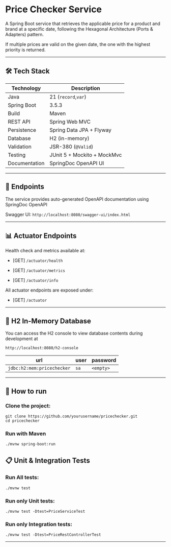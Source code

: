# Price Checker Service

A Spring Boot service that retrieves the applicable price for a product and brand at a specific date, following the Hexagonal Architecture (Ports & Adapters) pattern.

If multiple prices are valid on the given date, the one with the highest priority is returned.

---

## 🛠 Tech Stack

| Technology | Description |
|------------|-------------|
| Java       | 21 (`record`,`var`)         |
| Spring Boot| 3.5.3       |
| Build      | Maven        |
| REST API   | Spring Web MVC |
| Persistence| Spring Data JPA + Flyway |
| Database   | H2 (in-memory) |
| Validation | JSR-380 (`@Valid`) |
| Testing    | JUnit 5 + Mockito + MockMvc |
| Documentation | SpringDoc OpenAPI UI |

---

## 🎯 Endpoints
The service provides auto-generated OpenAPI documentation using SpringDoc OpenAPI 

Swagger UI: `http://localhost:8080/swagger-ui/index.html`

---

## 📊 Actuator Endpoints

Health check and metrics available at:

- [GET] `/actuator/health`

- [GET] `/actuator/metrics`

- [GET] `/actuator/info`

All actuator endpoints are exposed under:

- [GET] `/actuator`

---

## 💾 H2 In-Memory Database
You can access the H2 console to view database contents during development at 

`http://localhost:8080/h2-console`


| url | user | password |
|-----|------|----------|
| `jdbc:h2:mem:pricechecker` | `sa` | `<empty>` |

---

## 🏃 How to run

### Clone the project:

```
git clone https://github.com/yourusername/pricechecker.git 
cd pricechecker
```

### Run with Maven

```
./mvnw spring-boot:run
```

## 📋 Unit & Integration Tests

### Run All tests:
```
./mvnw test
```

### Run only Unit tests:
```
./mvnw test -Dtest=PriceServiceTest
```

### Run only Integration tests:
```
./mvnw test -Dtest=PriceRestControllerTest
```

---

